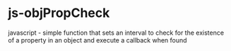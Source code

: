 # js-objPropCheck
javascript - simple function that sets an interval to check for the existence of a property in an object and execute a callback when found
